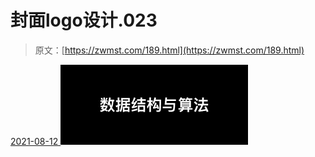 <!--yml
category: 未分类
date: 0001-01-01 00:00:00
--->

# 封面logo设计.023

> 原文：[https://zwmst.com/189.html](https://zwmst.com/189.html)

   [ <time datetime="2021-08-12T09:32:54+08:00"> 2021-08-12 </time> ](https://zwmst.com/%e5%b0%81%e9%9d%a2logo%e8%ae%be%e8%ae%a1-023-2)  [![](img/210997481dbad3e2ba276168589e1817.png)](https://zwmst.com/wp-content/uploads/2021/08/1628731974-bafbc3162028f77.jpeg)